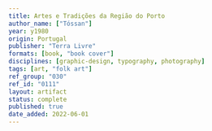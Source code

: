 ```yaml
---
title: Artes e Tradições da Região do Porto
author_name: ["Tóssan"]
year: y1980
origin: Portugal
publisher: "Terra Livre"
formats: [book, "book cover"]
disciplines: [graphic-design, typography, photography]
tags: [art, "folk art"]
ref_group: "030"
ref_id: "0111"
layout: artifact
status: complete
published: true
date_added: 2022-06-01
---
```

